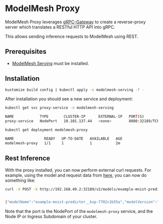 # ModelMesh Proxy

ModelMesh Proxy leverages [gRPC-Gateway](https://github.com/grpc-ecosystem/grpc-gateway) to create a reverse-proxy server which translates a RESTful HTTP API into gRPC.

This allows sending inference requests to ModelMesh using REST.


## Prerequisites

- [ModelMesh Serving](https://github.com/kserve/modelmesh-serving) must be installed.

## Installation

```bash
kustomize build config | kubectl apply -n modelmesh-serving -f -
```

After installation you should see a new service and deployment:

```bash
kubectl get svc proxy-service -n modelmesh-serving

NAME            TYPE       CLUSTER-IP      EXTERNAL-IP   PORT(S)          AGE
proxy-service   NodePort   10.101.137.44   <none>        8080:32189/TCP   2m

```

```bash
kubectl get deployment modelmesh-proxy

NAME              READY   UP-TO-DATE   AVAILABLE   AGE
modelmesh-proxy   1/1     1            1           2m
```

## Rest Inference

With the proxy installed, you can now perform external curl requests. For example, using the model and request data
from [here](https://github.com/kserve/modelmesh-serving/tree/main/docs#3-perform-a-grpc-inference-request), you can
now do something like:

```bash
curl -X POST -k http://192.168.49.2:32189/v2/models/example-mnist-predictor/infer -d '{ "inputs": [{ "name": "predict", "shape": [1, 64], "datatype": "FP32", "contents": { "fp32_contents": [0.0, 0.0, 1.0, 11.0, 14.0, 15.0, 3.0, 0.0, 0.0, 1.0, 13.0, 16.0, 12.0, 16.0, 8.0, 0.0, 0.0, 8.0, 16.0, 4.0, 6.0, 16.0, 5.0, 0.0, 0.0, 5.0, 15.0, 11.0, 13.0, 14.0, 0.0, 0.0, 0.0, 0.0, 2.0, 12.0, 16.0, 13.0, 0.0, 0.0, 0.0, 0.0, 0.0, 13.0, 16.0, 16.0, 6.0, 0.0, 0.0, 0.0, 0.0, 16.0, 16.0, 16.0, 7.0, 0.0, 0.0, 0.0, 0.0, 11.0, 13.0, 12.0, 1.0, 0.0] }}]}'


{"modelName":"example-mnist-predictor__ksp-7702c1b55a","modelVersion":"","id":"","parameters":{},"outputs":[{"name":"predict","datatype":"FP32","shape":["1"],"parameters":{},"contents":{"boolContents":[],"intContents":[],"int64Contents":[],"uintContents":[],"uint64Contents":[],"fp32Contents":[8],"fp64Contents":[],"bytesContents":[]}}],"rawOutputContents":[]}
```

Note that the port is the NodePort of the `modelmesh-proxy` service, and the Node IP or Ingress Subdomain of your cluster.
